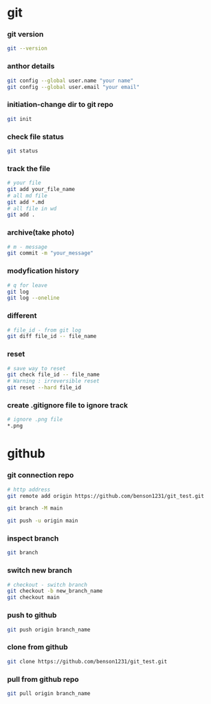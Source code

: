 # git
### git version
```bash
git --version
```
### anthor details
```bash
git config --global user.name "your name"
git config --global user.email "your email"
```
### initiation-change dir to git repo
```bash
git init
```
### check file status
```bash
git status
```
### track the file
```bash
# your file
git add your_file_name
# all md file
git add *.md
# all file in wd
git add .
```
### archive(take photo)
```bash
# m - message
git commit -m "your_message"
```
### modyfication history
```bash
# q for leave 
git log
git log --oneline
```
### different
```bash
# file_id - from git log
git diff file_id -- file_name
```
### reset
```bash
# save way to reset
git check file_id -- file_name
# Warning : irreversible reset
git reset --hard file_id
```
### create .gitignore file to ignore track
```bash
# ignore .png file
*.png
```

# github
### git connection repo
```bash
# http address
git remote add origin https://github.com/benson1231/git_test.git
```
```bash
git branch -M main
```
```bash
git push -u origin main
```
### inspect branch
```bash
git branch
```
### switch new branch
```bash
# checkout - switch branch
git checkout -b new_branch_name
git checkout main
```
### push to github
```bash
git push origin branch_name
```
### clone from github
```bash
git clone https://github.com/benson1231/git_test.git
```
### pull from github repo
```bash
git pull origin branch_name
```

























